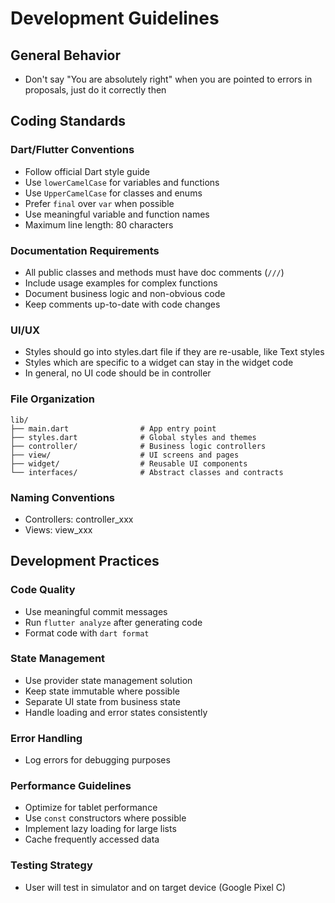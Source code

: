 # Development Guidelines

## General Behavior
- Don't say "You are absolutely right" when you are pointed to errors in proposals, just do it correctly then

## Coding Standards

### Dart/Flutter Conventions
- Follow official Dart style guide
- Use `lowerCamelCase` for variables and functions
- Use `UpperCamelCase` for classes and enums
- Prefer `final` over `var` when possible
- Use meaningful variable and function names
- Maximum line length: 80 characters

### Documentation Requirements
- All public classes and methods must have doc comments (`///`)
- Include usage examples for complex functions
- Document business logic and non-obvious code
- Keep comments up-to-date with code changes

### UI/UX
- Styles should go into styles.dart file if they are re-usable, like Text styles
- Styles which are specific to a widget can stay in the widget code
- In general, no UI code should be in controller

### File Organization
```
lib/
├── main.dart                # App entry point
├── styles.dart              # Global styles and themes
├── controller/              # Business logic controllers
├── view/                    # UI screens and pages
├── widget/                  # Reusable UI components
└── interfaces/              # Abstract classes and contracts
```

### Naming Conventions
- Controllers: controller_xxx
- Views: view_xxx

## Development Practices

### Code Quality
- Use meaningful commit messages
- Run `flutter analyze` after generating code
- Format code with `dart format`

### State Management
- Use provider state management solution
- Keep state immutable where possible
- Separate UI state from business state
- Handle loading and error states consistently

### Error Handling
- Log errors for debugging purposes

### Performance Guidelines
- Optimize for tablet performance
- Use `const` constructors where possible
- Implement lazy loading for large lists
- Cache frequently accessed data

### Testing Strategy
- User will test in simulator and on target device (Google Pixel C)
